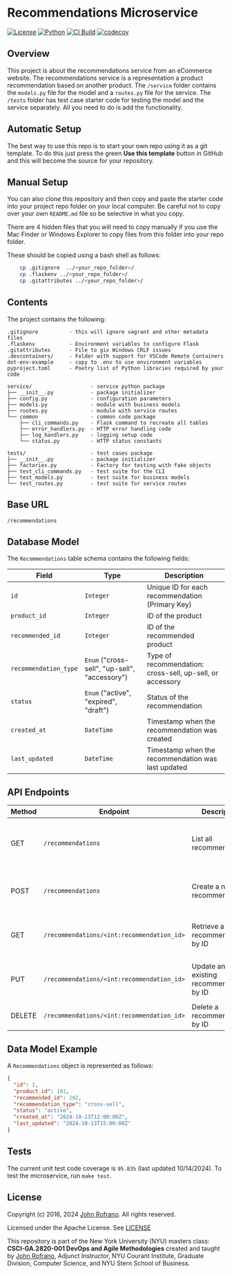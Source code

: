 # Recommendations Microservice

[![License](https://img.shields.io/badge/License-Apache_2.0-blue.svg)](https://opensource.org/licenses/Apache-2.0)
[![Python](https://img.shields.io/badge/Language-Python-blue.svg)](https://python.org/)
[![CI Build](https://github.com/CSCI-GA-2820-FA24-003/recommendations/actions/workflows/ci.yml/badge.svg?branch=master)](https://github.com/CSCI-GA-2820-FA24-003/recommendations/actions/workflows/ci.yml)
[![codecov](https://codecov.io/github/CSCI-GA-2820-FA24-003/recommendations/graph/badge.svg?token=JMMX72MSRI)](https://codecov.io/github/CSCI-GA-2820-FA24-003/recommendations)

## Overview

This project is about the recommendations service from an eCommerce website. The recommendations service is a representation a product recommendation based on another product. The `/service` folder contains the `models.py` file for the model and a `routes.py` file for the service. The `/tests` folder has test case starter code for testing the model and the service separately. All you need to do is add the functionality.

## Automatic Setup

The best way to use this repo is to start your own repo using it as a git template. To do this just press the green **Use this template** button in GitHub and this will become the source for your repository.

## Manual Setup

You can also clone this repository and then copy and paste the starter code into your project repo folder on your local computer. Be careful not to copy over your own `README.md` file so be selective in what you copy.

There are 4 hidden files that you will need to copy manually if you use the Mac Finder or Windows Explorer to copy files from this folder into your repo folder.

These should be copied using a bash shell as follows:

```bash
    cp .gitignore  ../<your_repo_folder>/
    cp .flaskenv ../<your_repo_folder>/
    cp .gitattributes ../<your_repo_folder>/
```

## Contents

The project contains the following:

```text
.gitignore          - this will ignore vagrant and other metadata files
.flaskenv           - Environment variables to configure Flask
.gitattributes      - File to gix Windows CRLF issues
.devcontainers/     - Folder with support for VSCode Remote Containers
dot-env-example     - copy to .env to use environment variables
pyproject.toml      - Poetry list of Python libraries required by your code

service/                   - service python package
├── __init__.py            - package initializer
├── config.py              - configuration parameters
├── models.py              - module with business models
├── routes.py              - module with service routes
└── common                 - common code package
    ├── cli_commands.py    - Flask command to recreate all tables
    ├── error_handlers.py  - HTTP error handling code
    ├── log_handlers.py    - logging setup code
    └── status.py          - HTTP status constants

tests/                     - test cases package
├── __init__.py            - package initializer
├── factories.py           - Factory for testing with fake objects
├── test_cli_commands.py   - test suite for the CLI
├── test_models.py         - test suite for business models
└── test_routes.py         - test suite for service routes
```

## Base URL

`/recommendations`

## Database Model

The `Recommendations` table schema contains the following fields:

| Field             | Type                                      | Description                                                  |
|-------------------|-------------------------------------------|--------------------------------------------------------------|
| `id`              | `Integer`                                 | Unique ID for each recommendation (Primary Key)               |
| `product_id`      | `Integer`                                 | ID of the product                                             |
| `recommended_id`  | `Integer`                                 | ID of the recommended product                                 |
| `recommendation_type` | `Enum` ("cross-sell", "up-sell", "accessory") | Type of recommendation: cross-sell, up-sell, or accessory     |
| `status`          | `Enum` ("active", "expired", "draft")     | Status of the recommendation                                  |
| `created_at`      | `DateTime`                                | Timestamp when the recommendation was created                 |
| `last_updated`    | `DateTime`                                | Timestamp when the recommendation was last updated            |

## API Endpoints

| Method | Endpoint                                    | Description                              | Parameters                                  | Example Response                                                 |
|--------|---------------------------------------------|------------------------------------------|--------------------------------------------|------------------------------------------------------------------|
| GET    | `/recommendations`                          | List all recommendations                 | `product_id` (optional), `recommended_id` (optional) | `[ { "id": 1, "product_id": 101, "recommended_id": 202, "recommendation_type": "cross-sell", "status": "active" }, ... ]` |
| POST   | `/recommendations`                          | Create a new recommendation              | JSON body with `product_id`, `recommended_id`, `recommendation_type`, `status` | `{ "id": 1, "product_id": 101, "recommended_id": 202, "recommendation_type": "cross-sell", "status": "active" }`          |
| GET    | `/recommendations/<int:recommendation_id>`  | Retrieve a single recommendation by ID   | `recommendation_id` (required)             | `{ "id": 1, "product_id": 101, "recommended_id": 202, "recommendation_type": "cross-sell", "status": "active" }`          |
| PUT    | `/recommendations/<int:recommendation_id>`  | Update an existing recommendation by ID  | `recommendation_id` (required), JSON body with updated fields | `{ "id": 1, "product_id": 101, "recommended_id": 303, "recommendation_type": "up-sell", "status": "expired" }`          |
| DELETE | `/recommendations/<int:recommendation_id>`  | Delete a recommendation by ID            | `recommendation_id` (required)             | `{}` (empty response, status code 204)                           |

## Data Model Example

A `Recommendations` object is represented as follows:

```json
{
  "id": 1,
  "product_id": 101,
  "recommended_id": 202,
  "recommendation_type": "cross-sell",
  "status": "active",
  "created_at": "2024-10-13T12:00:00Z",
  "last_updated": "2024-10-13T15:00:00Z"
}
```

## Tests

The current unit test code coverage is `95.83%` (last updated 10/14/2024). To test the microservice, run `make test`.

## License

Copyright (c) 2016, 2024 [John Rofrano](https://www.linkedin.com/in/JohnRofrano/). All rights reserved.

Licensed under the Apache License. See [LICENSE](LICENSE)

This repository is part of the New York University (NYU) masters class: **CSCI-GA.2820-001 DevOps and Agile Methodologies** created and taught by [John Rofrano](https://cs.nyu.edu/~rofrano/), Adjunct Instructor, NYU Courant Institute, Graduate Division, Computer Science, and NYU Stern School of Business.
